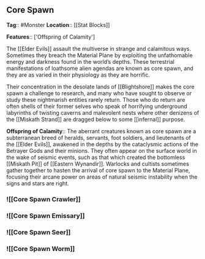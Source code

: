 ## Core Spawn
**Tag**:: #Monster
**Location**:: [[Stat Blocks]]

**Features**:: ['Offspring of Calamity']

The [[Elder Evils]] assault the multiverse in strange and calamitous ways. Sometimes they breach the Material Plane by exploiting the unfathomable energy and darkness found in the world’s depths. These terrestrial manifestations of loathsome alien agendas are known as core spawn, and they are as varied in their physiology as they are horrific.

Their concentration in the desolate lands of [[Blightshore]] makes the core spawn a challenge to research, and many who have sought to observe or study these nightmarish entities rarely return. Those who do return are often shells of their former selves who speak of horrifying underground labyrinths of twisting caverns and malevolent nests where other denizens of the [[Miskath Strand]] are dragged below to some [[infernal]] purpose.

**Offspring of Calamity**::  The aberrant creatures known as core spawn are a subterranean breed of heralds, servants, foot soldiers, and lieutenants of the [[Elder Evils]], awakened in the depths by the cataclysmic actions of the Betrayer Gods and their minions. They often appear on the surface world in the wake of seismic events, such as that which created the bottomless [[Miskath Pit]] of [[Eastern Wynandir]]. Warlocks and cultists sometimes gather together to hasten the arrival of core spawn to the Material Plane, focusing their arcane power on areas of natural seismic instability when the signs and stars are right.

### ![[Core Spawn Crawler]]

### ![[Core Spawn Emissary]]

### ![[Core Spawn Seer]]

### ![[Core Spawn Worm]]